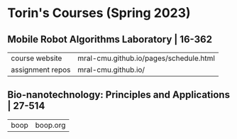 # Torin's Courses (Spring 2023)

##  Mobile Robot Algorithms Laboratory | 16-362
|  |  |
|--|--|
| course website | mral-cmu.github.io/pages/schedule.html |
| assignment repos | mral-cmu.github.io/ |

##  Bio-nanotechnology: Principles and Applications | 27-514
|  |  |
|--|--|
| boop | boop.org |





<!--stackedit_data:
eyJoaXN0b3J5IjpbNzA1NDc5NDIxLDE1MzQ4MDMwMDMsMjgzNz
A5ODM0LC0xNzUyMjkxMDk4LC0xMjIxNjU4MDUwLC0xNzEzNDU0
MTc3LDE3Mjg4MjY1NDUsLTEzODI2MzczNDUsMTQxMjQ4OTQ2Ni
wtNjU2ODIxMDQsLTY3NzY4MDkyMiwtMTcwNTMwNDIwNV19
-->